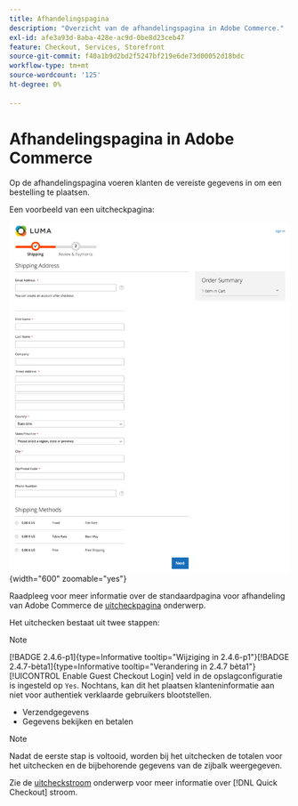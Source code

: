 ```yaml
---
title: Afhandelingspagina
description: "Overzicht van de afhandelingspagina in Adobe Commerce."
exl-id: afe3a93d-8aba-428e-ac9d-0be8d23ceb47
feature: Checkout, Services, Storefront
source-git-commit: f40a1b9d2bd2f5247bf219e6de73d00052d18bdc
workflow-type: tm+mt
source-wordcount: '125'
ht-degree: 0%

---
```


# Afhandelingspagina in Adobe Commerce

Op de afhandelingspagina voeren klanten de vereiste gegevens in om een bestelling te plaatsen.

Een voorbeeld van een uitcheckpagina:

![Afhandelingspagina](assets/checkout-page.png){width="600" zoomable="yes"}

Raadpleeg voor meer informatie over de standaardpagina voor afhandeling van Adobe Commerce de [uitcheckpagina](https://docs.magento.com/user-guide/quick-tour/checkout-page.html) onderwerp.

Het uitchecken bestaat uit twee stappen:

>[!NOTE]
>
> [!BADGE 2.4.6-p1]{type=Informative tooltip="Wijziging in 2.4.6-p1"}[!BADGE 2.4.7-bèta1]{type=Informative tooltip="Verandering in 2.4.7 bèta1"}[!UICONTROL Enable Guest Checkout Login] veld in de opslagconfiguratie is ingesteld op `Yes`. Nochtans, kan dit het plaatsen klanteninformatie aan niet voor authentiek verklaarde gebruikers blootstellen.

- Verzendgegevens
- Gegevens bekijken en betalen

>[!NOTE]
>
Nadat de eerste stap is voltooid, worden bij het uitchecken de totalen voor het uitchecken en de bijbehorende gegevens van de zijbalk weergegeven.

Zie de [uitcheckstroom](../quick-checkout/checkout-flow.md) onderwerp voor meer informatie over [!DNL Quick Checkout] stroom.
